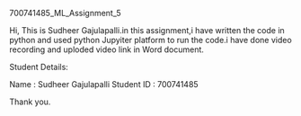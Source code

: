 700741485_ML_Assignment_5

Hi, This is Sudheer Gajulapalli.in this assignment,i have written the code in python and used python Jupyiter platform to run the code.i have done video recording and uploded video link in Word document.

Student Details:

Name : Sudheer Gajulapalli 
Student ID : 700741485

Thank you.
